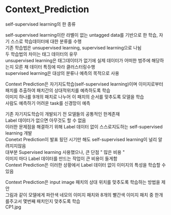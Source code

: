 # Context_Prediction
self-supervised learning의 한 종류<br/>

self-supervised learning이란 라벨이 없는 untagged data를 기반으로 한 학습, 자기 스스로 학습데이터에 대한 분류를 수행<br/>
기존 학습법은 unsupervised learning, supervised learning으로 나뉨 <br/>
두 학습법의 차이는 태그 데이터의 유무<br/>
unsupervised learning은 태그데이터가 없기에 실제 데이터가 어떠한 범주에 해당하는지 모른 채 데이터 특징에 따라 클러스터링수행<br/>
supervised learning은 대상의 분류나 예측의 목적으로 사용<br/>

Context Prediction은 자기지도학습(self-supervised learning)이며 이미지로부터 패치를 추출하여 패치간의 상대적위치를 예측하도록 학습<br/>
이미지 하나를 9개의 패치로 나누어 이 패치의 순서를 맞추도록 모델을 학습<br/>
사람도 예측하기 어려운 task를 신경망이 예측<br/>

기존 자기지도학습이 개발되기 전 모델들의 공통적인 한계존재<br/>
Label 데이터가 없으면 아무것도 할 수 없음<br/>
이러한 문제점을 해결하기 위해 Label 데이터 없이 스스로지도하는 self-supervised learning 개발<br/>
Conetxt Prediction이 발표 됬던 시기만 해도 self-supervised learning이 널리 알려지지않음<br/>
대부분 Supervised learning 사용했으나, 큰 단점 " 많은 비용 " <br/>
이미지 마다 Label 데이터를 만드는 작업이 큰 비용이 들게함<br/>
Context Prediction은 이러한 상황에서 Label 데이터 없이 이미지의 특성을 학습할 수 있음<br/>

Context Prediction은 input image 패치의 상대 위치를 맞추도록 학습하는 방법을 제안<br/>
그림과 같이 모델에게 파란색 네모의 이미지 패치와 8개의 빨간색 이미지 패치 중 한개를주고서 몇번째 패치인지 맞추도록 학습<br/>
CP1.jpg

